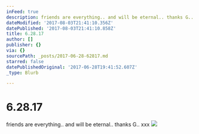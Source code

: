 ```yaml
---
inFeed: true
description: friends are everything.. and will be eternal.. thanks G.. xxx
dateModified: '2017-08-03T21:41:10.356Z'
datePublished: '2017-08-03T21:41:10.858Z'
title: 6.28.17
author: []
publisher: {}
via: {}
sourcePath: _posts/2017-06-28-62817.md
starred: false
datePublishedOriginal: '2017-06-28T19:41:52.607Z'
_type: Blurb

---
```

# 6.28.17

friends are everything.. and will be eternal.. thanks G.. xxx
![](https://the-grid-user-content.s3-us-west-2.amazonaws.com/94cae729-1eb6-44da-96eb-c792e025f5e3.jpg)